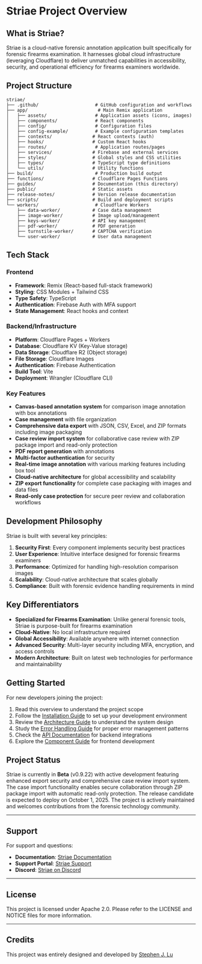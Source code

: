 # Striae Project Overview

## What is Striae?

Striae is a cloud-native forensic annotation application built specifically for forensic firearms examination. It harnesses global cloud infrastructure (leveraging Cloudflare) to deliver unmatched capabilities in accessibility, security, and operational efficiency for firearms examiners worldwide.

## Project Structure

```
striae/
├── .github/                     # GitHub configuration and workflows
├── app/                          # Main Remix application
│   ├── assets/                  # Application assets (icons, images)
│   ├── components/              # React components
│   ├── config/                  # Configuration files
│   ├── config-example/          # Example configuration templates
│   ├── contexts/               # React contexts (auth)
│   ├── hooks/                  # Custom React hooks
│   ├── routes/                  # Application routes/pages
│   ├── services/               # Firebase and external services
│   ├── styles/                 # Global styles and CSS utilities
│   ├── types/                  # TypeScript type definitions
│   └── utils/                  # Utility functions
├── build/                       # Production build output
├── functions/                  # Cloudflare Pages Functions
├── guides/                     # Documentation (this directory)
├── public/                     # Static assets
├── release-notes/              # Version release documentation
├── scripts/                    # Build and deployment scripts
└── workers/                     # Cloudflare Workers
    ├── data-worker/            # Case data management
    ├── image-worker/           # Image upload/management
    ├── keys-worker/            # API key management
    ├── pdf-worker/             # PDF generation
    ├── turnstile-worker/       # CAPTCHA verification
    └── user-worker/            # User data management
```

## Tech Stack

### Frontend

- **Framework**: Remix (React-based full-stack framework)
- **Styling**: CSS Modules + Tailwind CSS
- **Type Safety**: TypeScript
- **Authentication**: Firebase Auth with MFA support
- **State Management**: React hooks and context

### Backend/Infrastructure

- **Platform**: Cloudflare Pages + Workers
- **Database**: Cloudflare KV (Key-Value storage)
- **Data Storage**: Cloudflare R2 (Object storage)
- **File Storage**: Cloudflare Images
- **Authentication**: Firebase Authentication
- **Build Tool**: Vite
- **Deployment**: Wrangler (Cloudflare CLI)

### Key Features

- **Canvas-based annotation system** for comparison image annotation with box annotations
- **Case management** with file organization
- **Comprehensive data export** with JSON, CSV, Excel, and ZIP formats including image packaging
- **Case review import system** for collaborative case review with ZIP package import and read-only protection
- **PDF report generation** with annotations
- **Multi-factor authentication** for security
- **Real-time image annotation** with various marking features including box tool
- **Cloud-native architecture** for global accessibility and scalability
- **ZIP export functionality** for complete case packaging with images and data files
- **Read-only case protection** for secure peer review and collaboration workflows

## Development Philosophy

Striae is built with several key principles:

1. **Security First**: Every component implements security best practices
2. **User Experience**: Intuitive interface designed for forensic firearms examiners
3. **Performance**: Optimized for handling high-resolution comparison images
4. **Scalability**: Cloud-native architecture that scales globally
5. **Compliance**: Built with forensic evidence handling requirements in mind

## Key Differentiators

- **Specialized for Firearms Examination**: Unlike general forensic tools, Striae is purpose-built for firearms examination
- **Cloud-Native**: No local infrastructure required
- **Global Accessibility**: Available anywhere with internet connection
- **Advanced Security**: Multi-layer security including MFA, encryption, and access controls
- **Modern Architecture**: Built on latest web technologies for performance and maintainability

## Getting Started

For new developers joining the project:

1. Read this overview to understand the project scope
2. Follow the [Installation Guide](https://developers.striae.org/striae-dev/get-started/installation-guide) to set up your development environment
3. Review the [Architecture Guide](https://developers.striae.org/striae-dev/get-started/project-overview/striae-architecture) to understand the system design
4. Study the [Error Handling Guide](https://developers.striae.org/striae-dev/guides/error-handling) for proper error management patterns
5. Check the [API Documentation](https://developers.striae.org/striae-dev/guides/api-reference) for backend integrations
6. Explore the [Component Guide](https://developers.striae.org/striae-dev/guides/components) for frontend development

## Project Status

Striae is currently in **Beta** (v0.9.22) with active development featuring enhanced export security and comprehensive case review import system. The case import functionality enables secure collaboration through ZIP package import with automatic read-only protection. The release candidate is expected to deploy on October 1, 2025. The project is actively maintained and welcomes contributions from the forensic technology community.

---

## Support

For support and questions:

- **Documentation**: [Striae Documentation](https://developers.striae.org/striae-dev/get-started/document-index)
- **Support Portal**: [Striae Support](https://www.striae.org/support)
- **Discord**: [Striae on Discord](https://discord.gg/ESUPhTPwHx)

---

## License

This project is licensed under Apache 2.0. Please refer to the LICENSE and NOTICE files for more information.

---

## Credits

This project was entirely designed and developed by [Stephen J. Lu](https://www.stephenjlu.com)
